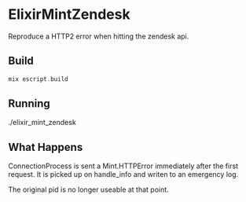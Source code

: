 # ElixirMintZendesk

Reproduce a HTTP2 error when hitting the zendesk api.

## Build

```elixir
mix escript.build
```

## Running
./elixir_mint_zendesk

## What Happens

ConnectionProcess is sent a Mint.HTTPError immediately after the first request.
It is picked up on handle_info and writen to an emergency log.

The original pid is no longer useable at that point.
